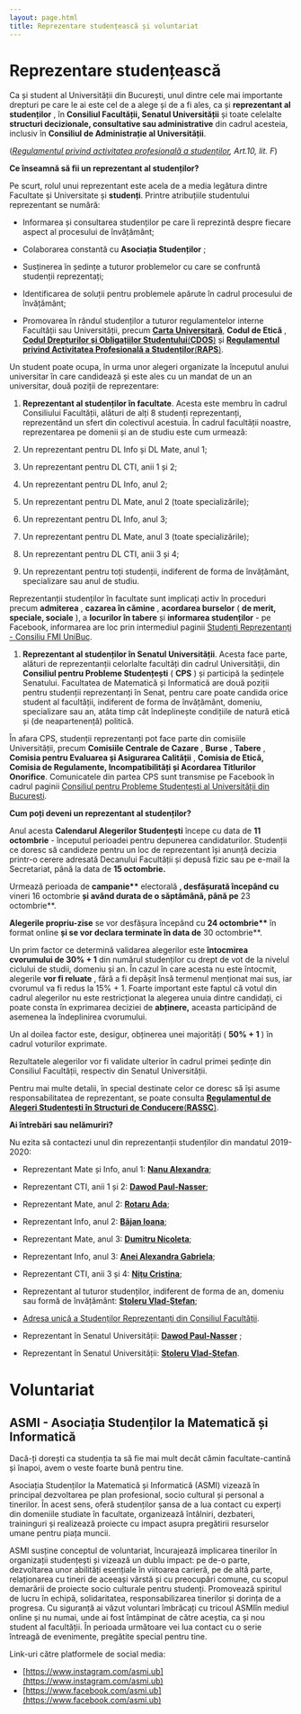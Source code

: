 ```yaml
---
layout: page.html
title: Reprezentare studențească și voluntariat
---
```


# Reprezentare studențească

Ca și student al Universității din București, unul dintre cele mai importante drepturi pe care le ai este cel de a alege și de a fi ales, ca și **reprezentant al studenților** , în **Consiliul Facultății, Senatul Universității** și toate celelalte **structuri decizionale, consultative sau administrative** din cadrul acesteia, inclusiv în **Consiliul de Administrație al Universității**.

([_Regulamentul privind activitatea profesională a studenților_](https://unibuc.ro/wp-content/uploads/2019/10/Regulament-privind-activitatea-profesional%C4%83-a-studentilor-modificat-2019.pdf)_, Art.10, lit. F_)

**Ce înseamnă să fii un reprezentant al studenților?**

Pe scurt, rolul unui reprezentant este acela de a media legătura dintre Facultate și Universitate și **studenți**. Printre atribuțiile studentului reprezentant se numără:

- Informarea și consultarea studenților pe care îi reprezintă despre fiecare aspect al procesului de învățământ;

- Colaborarea constantă cu **Asociația Studenților** ;

- Susținerea în ședințe a tuturor problemelor cu care se confruntă studenții reprezentați;

- Identificarea de soluții pentru problemele apărute în cadrul procesului de învățământ;

- Promovarea în rândul studenților a tuturor regulamentelor interne Facultății sau Universității, precum [**Carta Universitară**](https://www.unibuc.ro/wp-content/uploads/2018/12/CARTA-UB.pdf), **Codul de Etică** , [**Codul Drepturilor și Obligațiilor Studentului**](https://drive.google.com/file/d/0B-WydKlC-sxCblczQUlJQklMMXc/view)[(](https://drive.google.com/file/d/0B-WydKlC-sxCblczQUlJQklMMXc/view)[**CDOS**](https://drive.google.com/file/d/0B-WydKlC-sxCblczQUlJQklMMXc/view)[)](https://drive.google.com/file/d/0B-WydKlC-sxCblczQUlJQklMMXc/view) și [**Regulamentul privind Activitatea Profesională a Studenților**](https://fs.valahia.ro/images/Documente/raps.pdf)[(](https://fs.valahia.ro/images/Documente/raps.pdf)[**RAPS**](https://fs.valahia.ro/images/Documente/raps.pdf)[)](https://fs.valahia.ro/images/Documente/raps.pdf).

Un student poate ocupa, în urma unor alegeri organizate la începutul anului universitar în care candidează și este ales cu un mandat de un an universitar, două poziții de reprezentare:

1. **Reprezentant al studenților în facultate**. Acesta este membru în cadrul Consiliului Facultății, alături de alți 8 studenți reprezentanți, reprezentând un sfert din colectivul acestuia. În cadrul facultății noastre, reprezentarea pe domenii și an de studiu este cum urmează:

1. Un reprezentant pentru DL Info și DL Mate, anul 1;
1. Un reprezentant pentru DL CTI, anii 1 și 2;
1. Un reprezentant pentru DL Info, anul 2;
1. Un reprezentant pentru DL Mate, anul 2 (toate specializările);
1. Un reprezentant pentru DL Info, anul 3;
1. Un reprezentant pentru DL Mate, anul 3 (toate specializările);
1. Un reprezentant pentru DL CTI, anii 3 și 4;
1. Un reprezentant pentru toți studenții, indiferent de forma de învățământ, specializare sau anul de studiu.

Reprezentanții studenților în facultate sunt implicați activ în proceduri precum **admiterea** , **cazarea în cămine** , **acordarea burselor** ( **de merit, speciale, sociale** ), a **locurilor în tabere** și **informarea studenților** - pe Facebook, informarea are loc prin intermediul paginii [Studenți Reprezentanți - Consiliu FMI UniBuc](https://www.facebook.com/consiliuFMI/).

1. **Reprezentant al studenților în Senatul Universității**. Acesta face parte, alături de reprezentanții celorlalte facultăți din cadrul Universității, din **Consiliul pentru Probleme Studențești** ( **CPS** ) și participă la ședințele Senatului. Facultatea de Matematică și Informatică are două poziții pentru studenții reprezentanți în Senat, pentru care poate candida orice student al facultății, indiferent de forma de învățământ, domeniu, specializare sau an, atâta timp cât îndeplinește condițiile de natură etică și (de neapartenență) politică.

În afara CPS, studenții reprezentanți pot face parte din comisiile Universității, precum **Comisiile Centrale de Cazare** , **Burse** , **Tabere** , **Comisia pentru Evaluarea și Asigurarea Calității** , **Comisia de Etică, Comisia de Regulamente, Incompatibilități și Acordarea Titlurilor Onorifice**. Comunicatele din partea CPS sunt transmise pe Facebook în cadrul paginii [Consiliul pentru Probleme Studențești al Universității din București](https://www.facebook.com/CPSUB/).

**Cum poți deveni un reprezentant al studenților?**

Anul acesta **Calendarul Alegerilor Studențești** începe cu data de **11 octombrie** - începutul perioadei pentru depunerea candidaturilor. Studenții ce doresc să candideze pentru un loc de reprezentant își anunță decizia printr-o cerere adresată Decanului Facultății și depusă fizic sau pe e-mail la Secretariat, până la data de **15 octombrie.**

Urmează perioada de **campanie\*\*** electorală **, desfășurată începând cu** vineri 16 octombrie **și având durata de o săptămână, până pe** 23 octombrie\*\*.

**Alegerile propriu-zise** se vor desfășura începând cu **24 octombrie\*\*** în format online **și se vor declara terminate în data de** 30 octombrie\*\*.

Un prim factor ce determină validarea alegerilor este **întocmirea cvorumului de 30% + 1** din numărul studenților cu drept de vot de la nivelul ciclului de studii, domeniu și an. În cazul în care acesta nu este întocmit, alegerile **vor fi reluate** , fără a fi depășit însă termenul menționat mai sus, iar cvorumul va fi redus la 15% + 1. Foarte important este faptul că votul din cadrul alegerilor nu este restricționat la alegerea unuia dintre candidați, ci poate consta în exprimarea deciziei de **abținere,** aceasta participând de asemenea la îndeplinirea cvorumului.

Un al doilea factor este, desigur, obținerea unei majorități ( **50% + 1** ) în cadrul voturilor exprimate.

Rezultatele alegerilor vor fi validate ulterior în cadrul primei ședințe din Consiliul Facultății, respectiv din Senatul Universității.

Pentru mai multe detalii, în special destinate celor ce doresc să își asume responsabilitatea de reprezentant, se poate consulta [**Regulamentul de Alegeri Studențești în Structuri de Conducere**](https://unibuc.ro/wp-content/uploads/2018/12/Regulament-alegere-studenti-in-structurile-de-conducere-ale-UB1.pdf)[(](https://unibuc.ro/wp-content/uploads/2018/12/Regulament-alegere-studenti-in-structurile-de-conducere-ale-UB1.pdf)[**RASSC**](https://unibuc.ro/wp-content/uploads/2018/12/Regulament-alegere-studenti-in-structurile-de-conducere-ale-UB1.pdf)[)](https://unibuc.ro/wp-content/uploads/2018/12/Regulament-alegere-studenti-in-structurile-de-conducere-ale-UB1.pdf).

**Ai întrebări sau nelămuriri?**

Nu ezita să contactezi unul din reprezentanții studenților din mandatul 2019-2020:

- Reprezentant Mate și Info, anul 1: [**Nanu Alexandra**](mailto:alexandra.nanu@my.fmi.unibuc.ro);
- Reprezentant CTI, anii 1 și 2: [**Dawod Paul-Nasser**](mailto:nasserpaul@gmail.com);
- Reprezentant Mate, anul 2: [**Rotaru Ada**](mailto:adarotaru@yahoo.ro);
- Reprezentant Info, anul 2: [**Băjan Ioana**](mailto:bajanioana21@yahoo.com);
- Reprezentant Mate, anul 3: [**Dumitru Nicoleta**](mailto:nicoleta3.nd@gmail.com);
- Reprezentant Info, anul 3: [**Anei Alexandra Gabriela**](mailto:anei.alexandra98@gmail.com);
- Reprezentant CTI, anii 3 și 4: [**Nițu Cristina**](mailto:cristinanitu98@yahoo.ro);
- Reprezentant al tuturor studenților, indiferent de forma de an, domeniu sau formă de învățământ: [**Stoleru Vlad-Ștefan**](mailto:vlad.stoleru@gmail.com);
- [Adresa unică a Studenților Reprezentanți din Consiliul Facultății](mailto:studenti.consiliufmi@gmail.com).

- Reprezentant în Senatul Universității: [**Dawod Paul-Nasser**](mailto:nasserpaul@gmail.com) ;
- Reprezentant în Senatul Universității: [**Stoleru Vlad-Ștefan**](mailto:vlad.stoleru@gmail.com).

# Voluntariat

## ASMI - Asociația Studenților la Matematică și Informatică

Dacă-ți dorești ca studenția ta să fie mai mult decât cămin facultate-cantină și înapoi, avem o veste foarte bună pentru tine.

Asociația Studenților la Matematică și Informatică (ASMI) vizează în principal dezvoltarea pe plan profesional, socio cultural și personal a tinerilor. În acest sens, oferă studenților șansa de a lua contact cu experți din domeniile studiate în facultate, organizează întâlniri, dezbateri, traininguri și realizează proiecte cu impact asupra pregătirii resurselor umane pentru piața muncii.

ASMI susține conceptul de voluntariat, încurajează implicarea tinerilor în organizații studențești și vizează un dublu impact: pe de-o parte, dezvoltarea unor abilități esențiale în viitoarea carieră, pe de altă parte, relaționarea cu tineri de aceeași vârstă și cu preocupări comune, cu scopul demarării de proiecte socio culturale pentru studenți. Promovează spiritul de lucru în echipă, solidaritatea, responsabilizarea tinerilor și dorința de a progresa. Cu siguranță ai văzut voluntari îmbrăcați cu tricoul ASMIîn mediul online și nu numai, unde ai fost întâmpinat de către aceștia, ca și nou student al facultății. În perioada următoare vei lua contact cu o serie întreagă de evenimente, pregătite special pentru tine.

Link-uri către platformele de social media:

- [https://www.instagram.com/asmi.ub](https://www.instagram.com/asmi.ub)
- [https://www.facebook.com/asmi.ub](https://www.facebook.com/asmi.ub)
